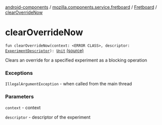 [android-components](../../index.md) / [mozilla.components.service.fretboard](../index.md) / [Fretboard](index.md) / [clearOverrideNow](./clear-override-now.md)

# clearOverrideNow

`fun clearOverrideNow(context: <ERROR CLASS>, descriptor: `[`ExperimentDescriptor`](../-experiment-descriptor/index.md)`): `[`Unit`](https://kotlinlang.org/api/latest/jvm/stdlib/kotlin/-unit/index.html) [(source)](https://github.com/mozilla-mobile/android-components/blob/master/components/service/fretboard/src/main/java/mozilla/components/service/fretboard/Fretboard.kt#L165)

Clears an override for a specified experiment as a blocking operation

### Exceptions

`IllegalArgumentException` - when called from the main thread

### Parameters

`context` - context

`descriptor` - descriptor of the experiment